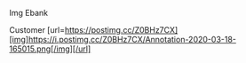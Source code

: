 Img Ebank

Customer
[url=https://postimg.cc/Z0BHz7CX][img]https://i.postimg.cc/Z0BHz7CX/Annotation-2020-03-18-165015.png[/img][/url]
